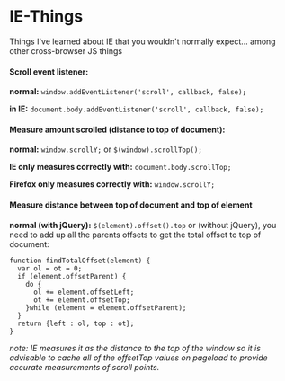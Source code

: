 # IE-Things
Things I've learned about IE that you wouldn't normally expect... among other cross-browser JS things

#### Scroll event listener:
**normal:**
  `window.addEventListener('scroll', callback, false);`

**in IE:**
  `document.body.addEventListener('scroll', callback, false);`
  

#### Measure amount scrolled (distance to top of document):
**normal:**
  `window.scrollY;`
  or
  `$(window).scrollTop();`
  
**IE only measures correctly with:**
  `document.body.scrollTop;`
  
**Firefox only measures correctly with:**
  `window.scrollY;`


#### Measure distance between top of document and top of element
**normal (with jQuery):**
  `$(element).offset().top`
or (without jQuery), you need to add up all the parents offsets to get the total offset to top of document:
```
function findTotalOffset(element) {
  var ol = ot = 0;
  if (element.offsetParent) {
    do {
      ol += element.offsetLeft;
      ot += element.offsetTop;
    }while (element = element.offsetParent);
  }
  return {left : ol, top : ot};
}
```
_note: IE measures it as the distance to the top of the window so it is advisable to cache all of the offsetTop values on pageload to provide accurate measurements of scroll points._
